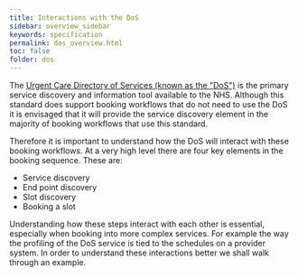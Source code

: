 ```yaml
---
title: Interactions with the DoS
sidebar: overview_sidebar
keywords: specification
permalink: dos_overview.html
toc: false
folder: dos
---
```


The <a href="https://digital.nhs.uk/services/directory-of-services-dos" target="_blank">Urgent Care Directory of Services (known as the "DoS")</a> is the primary service discovery and information tool available to the NHS. Although this standard does support booking workflows that do not need to use the DoS it is envisaged that it will provide the service discovery element in the majority of booking workflows that use this standard.

Therefore it is important to understand how the DoS will interact with these booking workflows. At a very high level there are four key elements in the booking sequence. These are:

* Service discovery
* End point discovery
* Slot discovery
* Booking a slot

Understanding how these steps interact with each other is essential, especially when booking into more complex services. For example the way the profiling of the DoS service is tied to the schedules on a provider system. In order to understand these interactions better we shall walk through an example.
